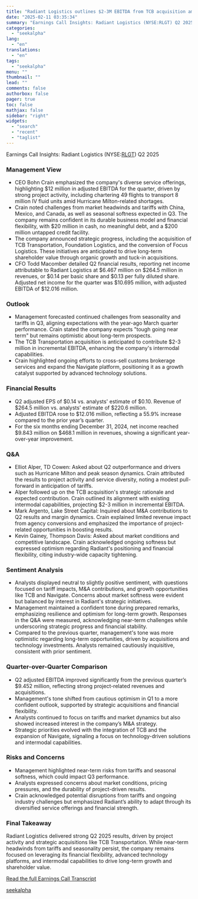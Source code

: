```yaml
---
title: "Radiant Logistics outlines $2-3M EBITDA from TCB acquisition amid market headwinds"
date: "2025-02-11 03:35:34"
summary: "Earnings Call Insights: Radiant Logistics (NYSE:RLGT) Q2 2025 Management View CEO Bohn Crain emphasized the company's diverse service offerings, highlighting $12 million in adjusted EBITDA for the quarter, driven by strong project activity, including chartering 49 flights to transport 8 million IV fluid units amid Hurricane Milton-related shortages. Crain noted..."
categories:
  - "seekalpha"
lang:
  - "en"
translations:
  - "en"
tags:
  - "seekalpha"
menu: ""
thumbnail: ""
lead: ""
comments: false
authorbox: false
pager: true
toc: false
mathjax: false
sidebar: "right"
widgets:
  - "search"
  - "recent"
  - "taglist"
---
```


Earnings Call Insights: Radiant Logistics (NYSE:[RLGT](https://seekingalpha.com/symbol/RLGT "Radiant Logistics, Inc.")) Q2 2025

### Management View

* CEO Bohn Crain emphasized the company's diverse service offerings, highlighting $12 million in adjusted EBITDA for the quarter, driven by strong project activity, including chartering 49 flights to transport 8 million IV fluid units amid Hurricane Milton-related shortages.
* Crain noted challenges from market headwinds and tariffs with China, Mexico, and Canada, as well as seasonal softness expected in Q3. The company remains confident in its durable business model and financial flexibility, with $20 million in cash, no meaningful debt, and a $200 million untapped credit facility.
* The company announced strategic progress, including the acquisition of TCB Transportation, Foundation Logistics, and the conversion of Focus Logistics. These initiatives are anticipated to drive long-term shareholder value through organic growth and tuck-in acquisitions.
* CFO Todd Macomber detailed Q2 financial results, reporting net income attributable to Radiant Logistics at $6.467 million on $264.5 million in revenues, or $0.14 per basic share and $0.13 per fully diluted share. Adjusted net income for the quarter was $10.695 million, with adjusted EBITDA of $12.016 million.

### Outlook

* Management forecasted continued challenges from seasonality and tariffs in Q3, aligning expectations with the year-ago March quarter performance. Crain stated the company expects "tough going near term" but remains optimistic about long-term prospects.
* The TCB Transportation acquisition is anticipated to contribute $2-3 million in incremental EBITDA, enhancing the company's intermodal capabilities.
* Crain highlighted ongoing efforts to cross-sell customs brokerage services and expand the Navigate platform, positioning it as a growth catalyst supported by advanced technology solutions.

### Financial Results

* Q2 adjusted EPS of $0.14 vs. analysts' estimate of $0.10. Revenue of $264.5 million vs. analysts' estimate of $220.6 million.
* Adjusted EBITDA rose to $12.016 million, reflecting a 55.9% increase compared to the prior year’s quarter.
* For the six months ending December 31, 2024, net income reached $9.843 million on $468.1 million in revenues, showing a significant year-over-year improvement.

### Q&A

* Elliot Alper, TD Cowen: Asked about Q2 outperformance and drivers such as Hurricane Milton and peak season dynamics. Crain attributed the results to project activity and service diversity, noting a modest pull-forward in anticipation of tariffs.
* Alper followed up on the TCB acquisition's strategic rationale and expected contribution. Crain outlined its alignment with existing intermodal capabilities, projecting $2-3 million in incremental EBITDA.
* Mark Argento, Lake Street Capital: Inquired about M&A contributions to Q2 results and margin dynamics. Crain explained limited revenue impact from agency conversions and emphasized the importance of project-related opportunities in boosting results.
* Kevin Gainey, Thompson Davis: Asked about market conditions and competitive landscape. Crain acknowledged ongoing softness but expressed optimism regarding Radiant's positioning and financial flexibility, citing industry-wide capacity tightening.

### Sentiment Analysis

* Analysts displayed neutral to slightly positive sentiment, with questions focused on tariff impacts, M&A contributions, and growth opportunities like TCB and Navigate. Concerns about market softness were evident but balanced by interest in Radiant's strategic initiatives.
* Management maintained a confident tone during prepared remarks, emphasizing resilience and optimism for long-term growth. Responses in the Q&A were measured, acknowledging near-term challenges while underscoring strategic progress and financial stability.
* Compared to the previous quarter, management's tone was more optimistic regarding long-term opportunities, driven by acquisitions and technology investments. Analysts remained cautiously inquisitive, consistent with prior sentiment.

### Quarter-over-Quarter Comparison

* Q2 adjusted EBITDA improved significantly from the previous quarter’s $9.452 million, reflecting strong project-related revenues and acquisitions.
* Management's tone shifted from cautious optimism in Q1 to a more confident outlook, supported by strategic acquisitions and financial flexibility.
* Analysts continued to focus on tariffs and market dynamics but also showed increased interest in the company’s M&A strategy.
* Strategic priorities evolved with the integration of TCB and the expansion of Navigate, signaling a focus on technology-driven solutions and intermodal capabilities.

### Risks and Concerns

* Management highlighted near-term risks from tariffs and seasonal softness, which could impact Q3 performance.
* Analysts expressed concerns about market conditions, pricing pressures, and the durability of project-driven results.
* Crain acknowledged potential disruptions from tariffs and ongoing industry challenges but emphasized Radiant’s ability to adapt through its diversified service offerings and financial strength.

### Final Takeaway

Radiant Logistics delivered strong Q2 2025 results, driven by project activity and strategic acquisitions like TCB Transportation. While near-term headwinds from tariffs and seasonality persist, the company remains focused on leveraging its financial flexibility, advanced technology platforms, and intermodal capabilities to drive long-term growth and shareholder value.

[Read the full Earnings Call Transcript](https://seekingalpha.com/symbol/RLGT/earnings/transcripts)

[seekalpha](https://seekingalpha.com/news/4405882-radiant-logistics-outlines-2minus-3m-ebitda-from-tcb-acquisition-amid-market-headwinds)
